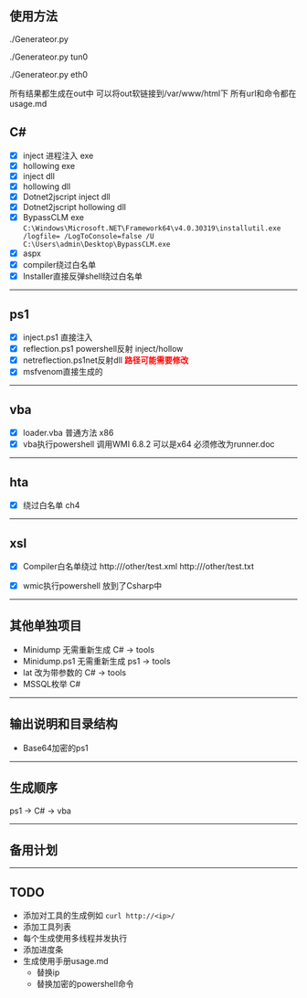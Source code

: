 ## 使用方法

./Generateor.py

./Generateor.py tun0

./Generateor.py eth0

所有结果都生成在out中
可以将out软链接到/var/www/html下
所有url和命令都在usage.md

## C\#
- [x] inject 进程注入 exe
- [x] hollowing exe
- [x] inject dll
- [x] hollowing dll
- [x] Dotnet2jscript inject dll
- [x] Dotnet2jscript hollowing dll
- [x] BypassCLM exe 
`C:\Windows\Microsoft.NET\Framework64\v4.0.30319\installutil.exe /logfile= /LogToConsole=false /U C:\Users\admin\Desktop\BypassCLM.exe`
- [x] aspx
- [X] compiler绕过白名单
- [x] Installer直接反弹shell绕过白名单

---
## ps1
- [x] inject.ps1 直接注入
- [x] reflection.ps1 powershell反射 inject/hollow
- [x] netreflection.ps1net反射dll <span style="color:red">__路径可能需要修改__</span>
- [x] msfvenom直接生成的 

---
## vba
- [x] loader.vba 普通方法 x86
- [x] vba执行powershell 调用WMI 6.8.2 可以是x64 必须修改为runner.doc

---
## hta
- [x] 绕过白名单 ch4

---
## xsl
- [x] Compiler白名单绕过
http://<ip>/other/test.xml
http://<ip>/other/test.txt
- [X] wmic执行powershell 放到了Csharp中


---
## 其他单独项目
- Minidump 无需重新生成 C# -> tools
- Minidump.ps1 无需重新生成 ps1 -> tools
- lat 改为带参数的 C# -> tools
- MSSQL枚举 C#


---
## 输出说明和目录结构
- Base64加密的ps1

---
## 生成顺序
ps1 -> C# -> vba

---
## 备用计划

---
## TODO
- 添加对工具的生成例如 `curl http://<ip>/`
- 添加工具列表
- 每个生成使用多线程并发执行
- 添加进度条
- 生成使用手册usage.md
  - 替换ip
  - 替换加密的powershell命令




